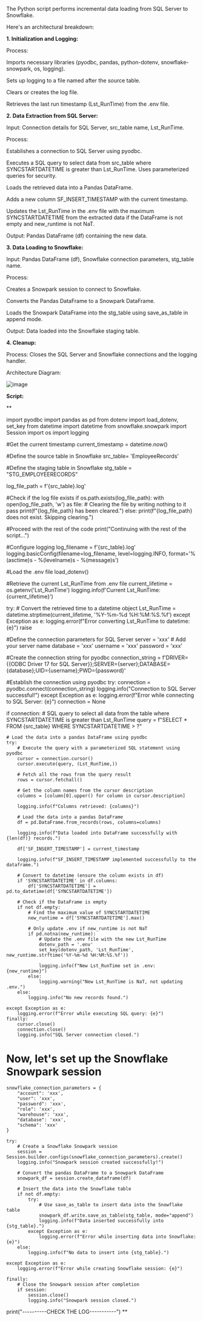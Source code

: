 The Python script performs incremental data loading from SQL Server to Snowflake. 

Here's an architectural breakdown:

**1. Initialization and Logging:**

Process:

Imports necessary libraries (pyodbc, pandas, python-dotenv, snowflake-snowpark, os, logging).

Sets up logging to a file named after the source table.

Clears or creates the log file.

Retrieves the last run timestamp (Lst_RunTime) from the .env file.

**2. Data Extraction from SQL Server:**

Input: Connection details for SQL Server, src_table name, Lst_RunTime.

Process:

Establishes a connection to SQL Server using pyodbc.

Executes a SQL query to select data from src_table where SYNCSTARTDATETIME is greater than Lst_RunTime. Uses parameterized queries for security.

Loads the retrieved data into a Pandas DataFrame.

Adds a new column SF_INSERT_TIMESTAMP with the current timestamp.

Updates the Lst_RunTime in the .env file with the maximum SYNCSTARTDATETIME from the extracted data if the DataFrame is not empty and new_runtime is not NaT.

Output: Pandas DataFrame (df) containing the new data.

**3. Data Loading to Snowflake:**

Input: Pandas DataFrame (df), Snowflake connection parameters, stg_table name.

Process:

Creates a Snowpark session to connect to Snowflake.

Converts the Pandas DataFrame to a Snowpark DataFrame.

Loads the Snowpark DataFrame into the stg_table using save_as_table in append mode.

Output: Data loaded into the Snowflake staging table.

**4. Cleanup:**

Process: Closes the SQL Server and Snowflake connections and the logging handler.

Architecture Diagram:

![image](https://github.com/user-attachments/assets/7f9522aa-44d4-4aa0-bc99-f379e50b6fb6)

**Script:** 

**

import pyodbc
import pandas as pd
from dotenv import load_dotenv, set_key
from datetime import datetime
from snowflake.snowpark import Session
import os
import logging

#Get the current timestamp
current_timestamp = datetime.now()

#Define the source table in Snowflake
src_table= 'EmployeeRecords'

#Define the staging table in Snowflake
stg_table = "STG_EMPLOYEERECORDS"

log_file_path = f'{src_table}.log'

#Check if the log file exists
if os.path.exists(log_file_path):
    with open(log_file_path, 'w') as file:
        # Clearing the file by writing nothing to it
        pass
    print(f"{log_file_path} has been cleared.")
else:
    print(f"{log_file_path} does not exist. Skipping clearing.")

#Proceed with the rest of the code
print("Continuing with the rest of the script...")


#Configure logging
log_filename = f'{src_table}.log'
logging.basicConfig(filename=log_filename,
                    level=logging.INFO,
                    format='%(asctime)s - %(levelname)s - %(message)s')

#Load the .env file
load_dotenv()

#Retrieve the current Lst_RunTime from .env file
current_lifetime = os.getenv('Lst_RunTime')
logging.info(f'Current Lst_RunTime: {current_lifetime}')

try:
    # Convert the retrieved time to a datetime object
    Lst_RunTime = datetime.strptime(current_lifetime, '%Y-%m-%d %H:%M:%S.%f')
except Exception as e:
    logging.error(f"Error converting Lst_RunTime to datetime: {e}")
    raise

#Define the connection parameters for SQL Server
server = 'xxx'  # Add your server name
database = 'xxx'
username = 'xxx'
password = 'xxx'

#Create the connection string for pyodbc
connection_string = f'DRIVER={{ODBC Driver 17 for SQL Server}};SERVER={server};DATABASE={database};UID={username};PWD={password}'

#Establish the connection using pyodbc
try:
    connection = pyodbc.connect(connection_string)
    logging.info("Connection to SQL Server successful!")
except Exception as e:
    logging.error(f"Error while connecting to SQL Server: {e}")
    connection = None

if connection:
    # SQL query to select all data from the table where SYNCSTARTDATETIME is greater than Lst_RunTime
    query = f"SELECT * FROM {src_table} WHERE SYNCSTARTDATETIME > ?"

    # Load the data into a pandas DataFrame using pyodbc
    try:
        # Execute the query with a parameterized SQL statement using pyodbc
        cursor = connection.cursor()
        cursor.execute(query, (Lst_RunTime,))
        
        # Fetch all the rows from the query result
        rows = cursor.fetchall()
        
        # Get the column names from the cursor description
        columns = [column[0].upper() for column in cursor.description]

        logging.info(f"Columns retrieved: {columns}")
        
        # Load the data into a pandas DataFrame
        df = pd.DataFrame.from_records(rows, columns=columns)

        logging.info(f"Data loaded into DataFrame successfully with {len(df)} records.")

        df['SF_INSERT_TIMESTAMP'] = current_timestamp

        logging.info(f"SF_INSERT_TIMESTAMP implemented successfully to the dataframe.")

        # Convert to datetime (ensure the column exists in df)
        if 'SYNCSTARTDATETIME' in df.columns:
            df['SYNCSTARTDATETIME'] = pd.to_datetime(df['SYNCSTARTDATETIME'])

        # Check if the DataFrame is empty
        if not df.empty:
            # Find the maximum value of SYNCSTARTDATETIME
            new_runtime = df['SYNCSTARTDATETIME'].max()

            # Only update .env if new_runtime is not NaT
            if pd.notna(new_runtime):
                # Update the .env file with the new Lst_RunTime
                dotenv_path = '.env'
                set_key(dotenv_path, 'Lst_RunTime', new_runtime.strftime('%Y-%m-%d %H:%M:%S.%f'))

                logging.info(f"New Lst_RunTime set in .env: {new_runtime}")
            else:
                logging.warning("New Lst_RunTime is NaT, not updating .env.")
        else:
            logging.info("No new records found.")

    except Exception as e:
        logging.error(f"Error while executing SQL query: {e}")
    finally:
        cursor.close()
        connection.close()
        logging.info("SQL Server connection closed.")

# Now, let's set up the Snowflake Snowpark session
    snowflake_connection_parameters = {
        "account": 'xxx',
        "user": 'xxx',
        "password": 'xxx',
        "role": 'xxx',
        "warehouse": 'xxx',
        "database": 'xxx',
        "schema": 'xxx'
    }

    try:
        # Create a Snowflake Snowpark session
        session = Session.builder.configs(snowflake_connection_parameters).create()
        logging.info("Snowpark session created successfully!")

        # Convert the pandas DataFrame to a Snowpark DataFrame
        snowpark_df = session.create_dataframe(df)

        # Insert the data into the Snowflake table
        if not df.empty:
            try:
                # Use save_as_table to insert data into the Snowflake table
                snowpark_df.write.save_as_table(stg_table, mode="append")
                logging.info(f"Data inserted successfully into {stg_table}.")
            except Exception as e:
                logging.error(f"Error while inserting data into Snowflake: {e}")
        else:
            logging.info(f"No data to insert into {stg_table}.")

    except Exception as e:
        logging.error(f"Error while creating Snowflake session: {e}")
    
    finally:
        # Close the Snowpark session after completion
        if session:
            session.close()
            logging.info("Snowpark session closed.")

print("----------CHECK THE LOG-----------")
**

